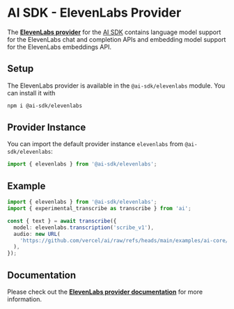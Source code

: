 # AI SDK - ElevenLabs Provider

The **[ElevenLabs provider](https://sdk.vercel.ai/providers/ai-sdk-providers/elevenlabs)** for the [AI SDK](https://sdk.vercel.ai/docs)
contains language model support for the ElevenLabs chat and completion APIs and embedding model support for the ElevenLabs embeddings API.

## Setup

The ElevenLabs provider is available in the `@ai-sdk/elevenlabs` module. You can install it with

```bash
npm i @ai-sdk/elevenlabs
```

## Provider Instance

You can import the default provider instance `elevenlabs` from `@ai-sdk/elevenlabs`:

```ts
import { elevenlabs } from '@ai-sdk/elevenlabs';
```

## Example

```ts
import { elevenlabs } from '@ai-sdk/elevenlabs';
import { experimental_transcribe as transcribe } from 'ai';

const { text } = await transcribe({
  model: elevenlabs.transcription('scribe_v1'),
  audio: new URL(
    'https://github.com/vercel/ai/raw/refs/heads/main/examples/ai-core/data/galileo.mp3',
  ),
});
```

## Documentation

Please check out the **[ElevenLabs provider documentation](https://sdk.vercel.ai/providers/ai-sdk-providers/elevenlabs)** for more information.
